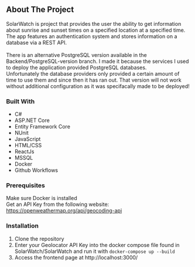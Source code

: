 ## About The Project

SolarWatch is project that provides the user the ability to get information about sunrise and sunset times on a specified location at a specified time. </br>
The app features an authentication system and stores information on a database via a REST API.</br>
</br>
There is an alternative PostgreSQL version available in the Backend/PostgreSQL-version branch. I made it because the services I used to deploy the application provided PostgreSQL databases.</br>
Unfortunately the database providers only provided a certain amount of time to use them and since then it has ran out. That version will not work without additional configuration as it was specifacally made to be deployed!


### Built With

* C#
* ASP.NET Core
* Entity Framework Core
* NUnit
* JavaScript
* HTML/CSS
* ReactJs
* MSSQL
* Docker
* Github Workflows




### Prerequisites

Make sure Docker is installed</br>
Get an API Key from the following website: https://openweathermap.org/api/geocoding-api

### Installation

1. Clone the repository
2. Enter your Geolocator API Key into the docker compose file found in SolarWatch/SolarWatch and run it with `docker-compose up --build`
3. Access the frontend page at http://localhost:3000/

